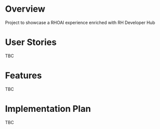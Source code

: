 # Overview
Project to showcase a RHOAI experience enriched with RH Developer Hub 

# User Stories

TBC

# Features

TBC

# Implementation Plan

TBC

